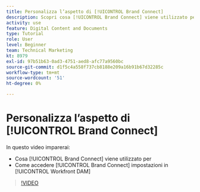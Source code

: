 ```yaml
---
title: Personalizza l’aspetto di [!UICONTROL Brand Connect]
description: Scopri cosa [!UICONTROL Brand Connect] viene utilizzato per e come accedere [!UICONTROL Brand Connect] impostazioni in [!UICONTROL Workfront DAM].
activity: use
feature: Digital Content and Documents
type: Tutorial
role: User
level: Beginner
team: Technical Marketing
kt: 8979
exl-id: 97b51b63-0ad3-4751-aed8-afc77a9560bc
source-git-commit: d1f5c4a558f737cb8188e209a16b91b67d32285c
workflow-type: tm+mt
source-wordcount: '51'
ht-degree: 0%

---
```


# Personalizza l’aspetto di [!UICONTROL Brand Connect]

In questo video imparerai:

* Cosa [!UICONTROL Brand Connect] viene utilizzato per
* Come accedere [!UICONTROL Brand Connect] impostazioni in [!UICONTROL Workfront DAM]

>[!VIDEO](https://video.tv.adobe.com/v/335241/?quality=12)
